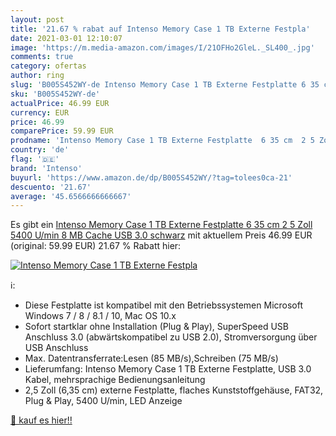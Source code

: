 ```yaml
---
layout: post
title: '21.67 % rabat auf Intenso Memory Case 1 TB Externe Festpla'
date: 2021-03-01 12:10:07
image: 'https://m.media-amazon.com/images/I/21OFHo2GleL._SL400_.jpg'
comments: true
category: ofertas
author: ring
slug: 'B005S452WY-de Intenso Memory Case 1 TB Externe Festplatte 6 35 cm 2 5...'
sku: 'B005S452WY-de'
actualPrice: 46.99 EUR
currency: EUR
price: 46.99
comparePrice: 59.99 EUR
prodname: 'Intenso Memory Case 1 TB Externe Festplatte  6 35 cm  2 5 Zoll  5400 U/min  8 MB Cache  USB 3.0  schwarz'
country: 'de'
flag: '🇩🇪'
brand: 'Intenso'
buyurl: 'https://www.amazon.de/dp/B005S452WY/?tag=tolees0ca-21'
descuento: '21.67'
average: '45.6566666666667'
---
```


Es gibt ein [Intenso Memory Case 1 TB Externe Festplatte  6 35 cm  2 5 Zoll  5400 U/min  8 MB Cache  USB 3.0  schwarz](https://www.amazon.de/dp/B005S452WY/?tag=tolees0ca-21) mit aktuellem Preis 46.99 EUR (original: 59.99 EUR) 21.67 % Rabatt hier:

[![Intenso Memory Case 1 TB Externe Festpla](https://m.media-amazon.com/images/I/21OFHo2GleL._SL400_.jpg)](https://www.amazon.de/dp/B005S452WY/?tag=tolees0ca-21)

ℹ️:

- Diese Festplatte ist kompatibel mit den Betriebssystemen Microsoft Windows 7 / 8 / 8.1 / 10, Mac OS 10.x
- Sofort startklar ohne Installation (Plug & Play), SuperSpeed USB Anschluss 3.0 (abwärtskompatibel zu USB 2.0), Stromversorgung über USB Anschluss
- Max. Datentransferrate:Lesen (85 MB/s),Schreiben (75 MB/s)
- Lieferumfang: Intenso Memory Case 1 TB Externe Festplatte, USB 3.0 Kabel, mehrsprachige Bedienungsanleitung
- 2,5 Zoll (6,35 cm) externe Festplatte, flaches Kunststoffgehäuse, FAT32, Plug & Play, 5400 U/min, LED Anzeige

[🛒 kauf es hier!!](https://www.amazon.de/dp/B005S452WY/?tag=tolees0ca-21)

